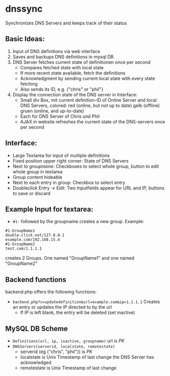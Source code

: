# dnssync
Synchronizes DNS Servers and keeps track of their status

## Basic Ideas:
1. Input of DNS definitions via web interface
2. Saves and backups DNS definitions in mysql DB
3. DNS Server fetches current state of definitionen once per second
	* Compares fetched state with local state
	* If more recent state available, fetch the definitions
  	* Acknowledgment by sending current local state with every state fetching
	* Also sends its ID, e.g. {"chris" or "phil"}
4. Display the connection state of the DNS server in Interface:
	* Small div Box, mit current definition-ID of Online Server and local DNS Servers, colored: 
		red (online, but *not* up to date)
		gelb (offline)
		gruen (online, and up-to-date)
	* Each for DNS Server of Chris und Phil
	* AJAX in website refreshes the current state of the DNS-servers once per second


## Interface: 
* Large Textarea for input of multiple definitions
* Fixed position upper right corner: State of DNS Servers
* Next to _groupname_: Checkboxes to select whole group, button to edit whole group in textarea
* Group content hideable
* Next to each entry in group: Checkbox to select entry
* Doubleclick Entry -> Edit: Two Inputfields appear for URL and IP, buttons to save or discard


## Example Input for textarea:

* `#1-` followed by the groupname creates a new group. 
Example:
```
#1-GroupName1
double-click.net/127.0.0.1
example.com/192.168.15.4
#1-GroupName2
test.com/1.1.1.1
```
creates 2 Groups. One named "GroupName1" and one named "GroupName2"


## Backend functions
backend.php offers the following functions:
* `backend.php?c=updatedefinition&url=example.com&ip=1.1.1.1` Creates an entry or updates the IP directed to by the url
	* If IP is left blank, the entry will be deleted (set inactive)
	
	
## MySQL DB Scheme
* `Definitions(url, ip, isactive, groupname)` url is *PK*
* `DNSServers(serverid, localstate, remotestate)` 
	* serverid (eg {"chris", "phil"}) is *PK*
	* localstate is Unix Timestamp of last change the DNS Server has acknowledged
	* remotestate is Unix Timestamp of last change

